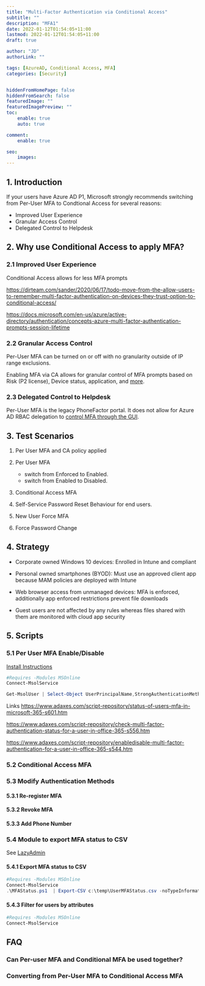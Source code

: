 ```yaml
---
title: "Multi-Factor Authentication via Conditional Access"
subtitle: ""
description: "MFA1"
date: 2022-01-12T01:54:05+11:00
lastmod: 2022-01-12T01:54:05+11:00
draft: true

author: "JD"
authorLink: ""

tags: [AzureAD, Conditional Access, MFA]
categories: [Security]


hiddenFromHomePage: false
hiddenFromSearch: false
featuredImage: ""
featuredImagePreview: ""
toc:
    enable: true
    auto: true

comment:
    enable: true

seo:
    images:
---
```


## 1. Introduction

If your users have Azure AD P1, Microsoft strongly recommends switching from Per-User MFA to Condtional Access for several reasons:
- Improved User Experience
- Granular Access Control
- Delegated Control to Helpdesk

## 2. Why use Conditional Access to apply MFA? 

### 2.1 Improved User Experience
Conditional Access allows for less MFA prompts

https://dirteam.com/sander/2020/06/17/todo-move-from-the-allow-users-to-remember-multi-factor-authentication-on-devices-they-trust-option-to-conditional-access/

https://docs.microsoft.com/en-us/azure/active-directory/authentication/concepts-azure-multi-factor-authentication-prompts-session-lifetime


### 2.2 Granular Access Control

Per-User MFA can be turned on or off with no granularity outside of IP range exclusions. 

Enabling MFA via CA allows for granular control of MFA prompts based on Risk (P2 license), Device status, application, and [more](https://docs.microsoft.com/en-us/azure/active-directory/conditional-access/overview).

### 2.3 Delegated Control to Helpdesk

Per-User MFA is the legacy PhoneFactor portal. It does not allow for Azure AD RBAC delegation to [control MFA through the GUI](https://docs.microsoft.com/en-us/azure/active-directory/roles/permissions-reference#authentication-administrator).

## 3. Test Scenarios

1. Per User MFA and CA policy applied

2. Per User MFA
    - switch from Enforced to Enabled.
    - switch from Enabled to Disabled.

3. Conditional Access MFA 

4. Self-Service Password Reset Behaviour for end users.

5. New User Force MFA

6. Force Password Change

## 4. Strategy

- Corporate owned Windows 10 devices: Enrolled in Intune and compliant

- Personal owned smartphones (BYOD): Must use an approved client app because MAM policies are deployed with Intune

- Web browser access from unmanaged devices: MFA is enforced, additionally app enforced restrictions prevent file downloads

- Guest users are not affected by any rules whereas files shared with them are monitored with cloud app security


## 5. Scripts

### 5.1 Per User MFA Enable/Disable

[Install Instructions](https://docs.microsoft.com/en-us/powershell/azure/active-directory/install-msonlinev1?view=azureadps-1.0)

```powershell
#Requires -Modules MSOnline
Connect-MsolService

Get-MsolUser | Select-Object UserPrincipalName,StrongAuthenticationMethods,StrongAuthenticationRequirements | Format-Table -AutoSize
```

Links
https://www.adaxes.com/script-repository/status-of-users-mfa-in-microsoft-365-s601.htm

https://www.adaxes.com/script-repository/check-multi-factor-authentication-status-for-a-user-in-office-365-s556.htm

https://www.adaxes.com/script-repository/enabledisable-multi-factor-authentication-for-a-user-in-office-365-s544.htm

### 5.2 Conditional Access MFA

### 5.3 Modify Authentication Methods

#### 5.3.1 Re-register MFA

#### 5.3.2 Revoke MFA

#### 5.3.3 Add Phone Number

### 5.4 Module to export MFA status to CSV

See [LazyAdmin](https://lazyadmin.nl/powershell/list-office365-mfa-status-powershell/)


#### 5.4.1 Export MFA status to CSV
```powershell
#Requires -Modules MSOnline
Connect-MsolService
.\MFAStatus.ps1  | Export-CSV c:\temp\UserMFAStatus.csv -noTypeInformation
```

#### 5.4.3 Filter for users by attributes 

```powershell
#Requires -Modules MSOnline
Connect-MsolService
```

## FAQ

### Can Per-user MFA and Conditional MFA be used together?

### Converting from Per-User MFA to Conditional Access MFA
